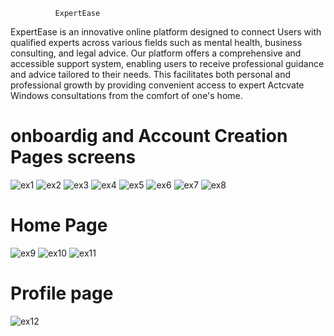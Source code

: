               ExpertEase 
ExpertEase is an innovative online platform designed to connect Users with qualified experts across various fields such as mental health, business consulting, and legal advice. Our platform offers a comprehensive and accessible support system, enabling users to receive professional guidance and advice tailored to their needs. This facilitates both personal and professional growth by providing convenient access to expert Actcvate Windows consultations from the comfort of one's home.

# onboardig and Account Creation Pages screens

![ex1](https://github.com/user-attachments/assets/84673517-2c52-4839-bf70-e5e6deb2156d)  ![ex2](https://github.com/user-attachments/assets/1f56288b-8b89-459e-8bc6-6aaa0dae93da)
![ex3](https://github.com/user-attachments/assets/58922584-fd2d-4685-9a9a-01eb88ec402e) ![ex4](https://github.com/user-attachments/assets/0210bed1-acfb-46c8-be11-7cdc5f84e401) ![ex5](https://github.com/user-attachments/assets/6d62eebd-c0e5-4887-a0e8-76f2cdc1de4b)      ![ex6](https://github.com/user-attachments/assets/b5ad7d1d-5cdc-424d-bd6f-724d767c8a8b)   ![ex7](https://github.com/user-attachments/assets/74eba70c-38de-4fc3-aa2a-f6ddd828b8bd)  ![ex8](https://github.com/user-attachments/assets/2cb9d632-7122-4127-885f-4d720806d2ba) 

# Home Page
![ex9](https://github.com/user-attachments/assets/88683c40-4008-418e-80e4-398ba4433b7a)   ![ex10](https://github.com/user-attachments/assets/059a5963-8c1c-4144-b746-5fef1e8ae208)  ![ex11](https://github.com/user-attachments/assets/744fe6a6-4d4b-45fd-93d1-6f771bb51763)


# Profile page

![ex12](https://github.com/user-attachments/assets/6cf5d895-6f64-4c81-b302-b11f93f03611)



